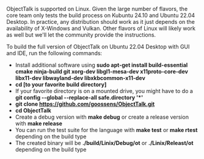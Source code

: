 ObjectTalk is supported on Linux. Given the large number
of flavors, the core team only tests the build process
on Kubuntu 24.10 and Ubuntu 22.04 Desktop. In practice,
any distribution should work as it just depends on the
availability of X-Windows and Vulkan. Other flavors
of Linux will likely work as well but we'll let the
community provide the instructions.

To build the full version of ObjectTalk on Ubuntu 22.04
Desktop with GUI and IDE, run the following commands:

* Install additional software using **sudo apt-get install build-essential cmake ninja-build git xorg-dev libgl1-mesa-dev x11proto-core-dev libx11-dev libwayland-dev libxkbcommon-x11-dev**
* **cd [to your favorite build directory]**
* If your favorite directory is on a mounted drive, you might have to do a **git config --global --replace-all safe.directory '*'**
* **git clone https://github.com/goossens/ObjectTalk.git**
* **cd ObjectTalk**
* Create a debug version with **make debug** or create a release version with **make release**
* You can run the test suite for the language with **make test** or **make rtest** depending on the build type
* The created binary will be **./build/Linix/Debug/ot** or **./Linix/Releast/ot** depending on the build type
